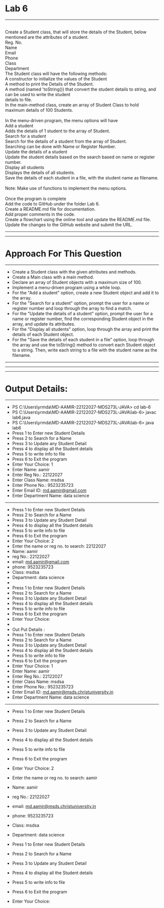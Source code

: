 # Lab 6
************************************************************************************************************************************************
<br>Create a Student class, that will store the details of the Student, below mentioned are the attributes of a student.
<br>Reg. No.
<br>Name
<br>Email
<br>Phone
<br>Class
<br>Department
<br>The Student class will have the following methods:
<br>A constructor to initialize the values of the Student
<br>A method to print the Details of the Student.
<br>A method (named 'toString()) that convert the student details to string, and can be used to write the student <br>details to file.
<br>In the main-method class, create an array of Student Class to hold maximum details of 100 Students.
<br>
<br>In the menu-driven program, the menu options will have
<br>Add a student
<br>Adds the details of 1 student to the array of Student.
<br>Search for a student
<br>Search for the details of a student from the array of Student.
<br>Searching can be done with Name or Register Number.
<br>Update the details of a student
<br>Update the student details based on the search based on name or register number.
<br>Display all students
<br>Displays the details of all students.
<br>Save the details of each student in a file, with the student name as filename.
<br>
<br>Note: Make use of functions to implement the menu options.
<br>
<br>Once the program is complete
<br>Add the code to GitHub under the folder Lab 6.
<br>Create a README.md file for documentation.
<br>Add proper comments in the code.
<br>Create a flowchart using the online tool and update the README.md file.
<br>Update the changes to the GitHub website and submit the URL.
*********************************************************************************************************************************

******************************************************
 # Approach For This Question
 *****************************************************
 
* Create a Student class with the given attributes and methods.
* Create a Main class with a main method.
* Declare an array of Student objects with a maximum size of 100.
* Implement a menu-driven program using a while loop.
* For the "Add a student" option, create a new Student object and add it to the array.
* For the "Search for a student" option, prompt the user for a name or register number and loop through the array to find a match.
* For the "Update the details of a student" option, prompt the user for a name or register number, find the corresponding Student object in the array, and update its attributes.
* For the "Display all students" option, loop through the array and print the details of each Student object.
* For the "Save the details of each student in a file" option, loop through the array and use the toString() method to convert each Student object to a string. Then, write each string to a file with the student name as the filename.
**********************************************************************************************************************************
**********************************************************************************************************************************

***********************************
#  Output Details:
***********************************
  - PS C:\Users\yrmda\MD-AAMIR-22122027-MDS273L-JAVA> cd lab-6
  - PS C:\Users\yrmda\MD-AAMIR-22122027-MDS273L-JAVA\lab-6> javac lab6.java
  - PS C:\Users\yrmda\MD-AAMIR-22122027-MDS273L-JAVA\lab-6> java lab6
  - Press 1 to Enter new Student Details
  - Press 2 to Search for a Name
  - Press 3 to Update any Student Detail
  - Press 4 to display all the Student details
  - Press 5 to write info to file
  - Press 6 to Exit the program
  - Enter Your Choice: 1
  - Enter Name: aamir
  - Enter Reg No.: 22122027
  - Enter Class Name: msdsa
  - Enter Phone No.: 9523235723
  - Enter Email ID: md.aamir@gmail.com
  - Enter Department Name: data science
  - -------------------------------------------------------------------
  - Press 1 to Enter new Student Details
  - Press 2 to Search for a Name
  - Press 3 to Update any Student Detail
  - Press 4 to display all the Student details
  - Press 5 to write info to file
  - Press 6 to Exit the program
  - Enter Your Choice: 2
  - Enter the name or reg no. to search: 22122027
  - Name: aamir
  - reg No.: 22122027
  - email: md.aamir@gmail.com
  - phone: 9523235723
  - Class: msdsa
  - Department: data science
  - 
  - Press 1 to Enter new Student Details
  - Press 2 to Search for a Name
  - Press 3 to Update any Student Detail
  - Press 4 to display all the Student details
  - Press 5 to write info to file
  - Press 6 to Exit the program
  - Enter Your Choice:
  - 
  - Out Put Details :
  - Press 1 to Enter new Student Details
  - Press 2 to Search for a Name
  - Press 3 to Update any Student Detail      
  - Press 4 to display all the Student details
  - Press 5 to write info to file
  - Press 6 to Exit the program
  - Enter Your Choice: 1
  - Enter Name: aamir
  - Enter Reg No.: 22122027
  - Enter Class Name: msdsa
  - Enter Phone No.: 9523235723
  - Enter Email ID: md.aamir@msds.christuniversity.in
  - Enter Department Name: data science
-------------------------------------------------------------------
  - Press 1 to Enter new Student Details
  - Press 2 to Search for a Name
  - Press 3 to Update any Student Detail
  - Press 4 to display all the Student details
  - Press 5 to write info to file
  - Press 6 to Exit the program
  - Enter Your Choice: 2
  - Enter the name or reg no. to search: aamir
  - Name: aamir
  - reg No.: 22122027
  - email: md.aamir@msds.christuniversity.in
  - phone: 9523235723
  - Class: msdsa
  - Department: data science

  - Press 1 to Enter new Student Details
  - Press 2 to Search for a Name
  - Press 3 to Update any Student Detail
  - Press 4 to display all the Student details
  - Press 5 to write info to file
  - Press 6 to Exit the program
  - Enter Your Choice:

